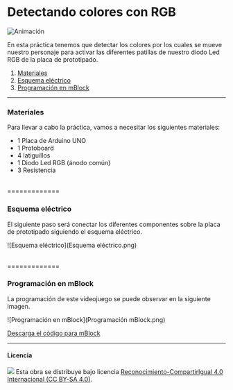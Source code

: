 # Detectando colores con RGB

![Animación](Animación.gif)

En esta práctica tenemos que detectar los colores por los cuales se mueve nuestro personaje para activar las diferentes patillas de nuestro diodo Led RGB de la placa de prototipado.

1.	[Materiales](#materiales)
2.	[Esquema eléctrico](#esquema-eléctrico)
3.	[Programación en mBlock](#programación-en-mblock)



***



### Materiales

Para llevar a cabo la práctica, vamos a necesitar los siguientes materiales:
- 1 Placa de Arduino UNO
- 1 Protoboard
- 4 latiguillos
- 1 Diodo Led RGB (ánodo común)
- 3 Resistencia



<br />
=============
<br />



### Esquema eléctrico

El siguiente paso será conectar los diferentes componentes sobre la placa de prototipado siguiendo el esquema eléctrico.

![Esquema eléctrico](Esquema eléctrico.png)



<br />
=============
<br />



### Programación en mBlock

La programación de este videojuego se puede observar en la siguiente imagen.

![Programación en mBlock](Programación mBlock.png)

[Descarga el código para mBlock](mBlock.sb2)



***



#### Licencia

<img src="http://i.creativecommons.org/l/by-sa/4.0/88x31.png" /> Esta obra se distribuye bajo licencia [Reconocimiento-CompartirIgual 4.0 Internacional (CC BY-SA 4.0)](https://creativecommons.org/licenses/by-sa/4.0/deed.es_ES).
